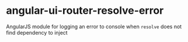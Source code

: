 # angular-ui-router-resolve-error
AngularJS module for logging an error to console when `resolve` does not find dependency to inject
